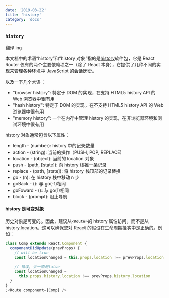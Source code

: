 ```yaml
---
date: '2019-03-22'
title: 'history'
category: 'docs'
---
```


### `history`

翻译 ing

本文档中的术语“history”和“history 对象”指的是[history](https://github.com/ReactTraining/history)软件包，它是 React Router 仅有的两个主要依赖项之一（除了 React 本身），它提供了几种不同的实现来管理各种环境中 JavaScript 的会话历史。

以及一下几个术语：

- "browser history": 特定于 DOM 的实现，在支持 HTML5 history API 的 Web 浏览器中很有用
- "hash history": 特定于 DOM 的实现，在不支持 HTML5 history API 的 Web 浏览器中很有用
- "memory history": 一个在内存中管理 history 的实现，在非浏览器环境和测试环境中很有用

history 对象通常包含以下属性：

- length - (number): history 中的记录数量
- action - (string): 当前的操作（PUSH, POP, REPLACE)
- location - (object): 当前的 location 对象
- push - (path, [state]): 向 history 栈推一条记录
- replace - (path, [state]): 将 history 栈顶部的记录替换
- go - (n): 在 history 栈中移动 n 步
- goBack - (): 与 go(-1)相同
- goFoward - (): 与 go(1)相同
- block - (prompt): 阻止导航

#### history 是可变对象

历史对象是可变的。因此，建议从`<Route>`的 history 属性访问，而不是从 history.location。这可以确保您对 React 的假设在生命周期挂钩中是正确的。例如：

```js
class Comp extends React.Component {
  componentDidUpdate(prevProps) {
    // will be true
    const locationChanged = this.props.location !== prevProps.location

    // 错误, 会一直是false
    const locationChanged =
      this.props.history.location !== prevProps.history.location
  }
}
;<Route component={Comp} />
```
